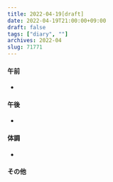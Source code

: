 ```yaml
---
title: 2022-04-19[draft]
date: 2022-04-19T21:00:00+09:00
draft: false
tags: ["diary", ""]
archives: 2022-04
slug: 71771
---
```

#### 午前
- 
#### 午後
- 
#### 体調
- 
#### その他